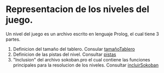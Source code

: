 # Representacion de los niveles del juego.
Un nivel del juego es un archivo escrito en lenguaje Prolog, el cual tiene 3 partes.

1. Definicion del tamaño del tablero. Consular [tamañoTablero](TamanhoTablero.md)
2. Definicion de las pistas del nivel. Consultar [pistas](Pistas.md)
3. "Inclusion" del archivo sokoban.pro el cual contiene las funciones principales para la resolucion de los niveles. Consultar [incluirSokoban](incluirSokoban.md)